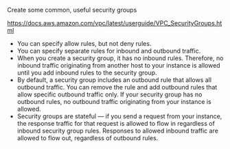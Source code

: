 Create some common, useful security groups

https://docs.aws.amazon.com/vpc/latest/userguide/VPC_SecurityGroups.html

* You can specify allow rules, but not deny rules.
* You can specify separate rules for inbound and outbound traffic.
* When you create a security group, it has no inbound rules. Therefore, no inbound traffic originating from another host to your instance is allowed until you add inbound rules to the security group.
* By default, a security group includes an outbound rule that allows all outbound traffic. You can remove the rule and add outbound rules that allow specific outbound traffic only. If your security group has no outbound rules, no outbound traffic originating from your instance is allowed.
* Security groups are stateful — if you send a request from your instance, the response traffic for that request is allowed to flow in regardless of inbound security group rules. Responses to allowed inbound traffic are allowed to flow out, regardless of outbound rules. 

